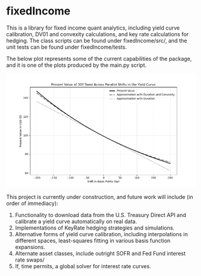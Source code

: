 # fixedIncome
This is a library for fixed income quant analytics, including yield curve calibration, DV01 and convexity calculations, and key rate calculations for hedging. The class scripts can be found under fixedIncome/src/, and the unit tests can be found under fixedIncome/tests. 

The below plot represents some of the current capabilities of the package, and it is one of the plots produced by the main.py script. 

![Thirty Year Bond PV](https://github.com/aflapan/fixedIncome/blob/master/docs/images/thrity_year_pv.png)


This project is currently under construction, and future work will include (in order of immediacy):

1. Functionality to download data from the U.S. Treasury Direct API and calibrate a yield curve automatically on real data.
2. Implementations of KeyRate hedging strategies and simulations.
3. Alternative forms of yield curve calibration, including interpolations in different spaces, least-squares fitting in various basis function expansions.
4. Alternate asset classes, include outright SOFR and Fed Fund interest rate swaps/
5. If, time permits, a global solver for interest rate curves.
